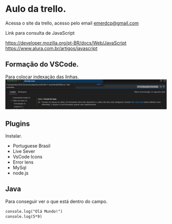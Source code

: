 # Aulo da trello.

Acessa o site da trello, acesso pelo email emerdcp@gmail.com

Link para consulta de JavaScript

https://developer.mozilla.org/pt-BR/docs/Web/JavaScript
https://www.alura.com.br/artigos/javascript

## Formação do VSCode.

Para colocar indexação das linhas.
![Format](imagensReadme/image.png)

## Plugins

Instalar.

- Portuguese Brasil
- Live Sever
- VsCode Icons
- Error lens
- MySql
- node.js

## Java

Para conseguir ver o que está dentro do campo.

```
console.log("Olá Mundo!")
console.log(5*9)
```




